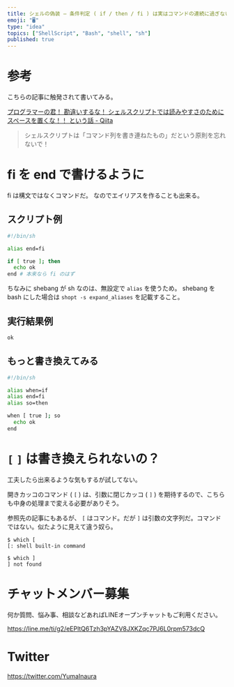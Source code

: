 ```yaml
---
title: シェルの偽装 — 条件判定 ( if / then / fi ) は実はコマンドの連続に過ぎないので独自構文に書き換えてみるテスト
emoji: "🖥"
type: "idea"
topics: ["ShellScript", "Bash", "shell", "sh"]
published: true
---
```


# 参考

こちらの記事に触発されて書いてみる。

[プログラマーの君！ 勘違いするな！ シェルスクリプトでは読みやすさのためにスペースを置くな！！ という話 - Qiita](https://qiita.com/piroor/items/0cb44663430bfc66c204)

>シェルスクリプトは「コマンド列を書き連ねたもの」だという原則を忘れないで！

# fi を end で書けるように

fi は構文ではなくコマンドだ。
なのでエイリアスを作ることも出来る。

## スクリプト例


```sh:overwrite.sh
#!/bin/sh

alias end=fi

if [ true ]; then
  echo ok
end # 本来なら fi のはず
```


ちなみに shebang が sh なのは、無設定で `alias` を使うため。
shebang を bash にした場合は `shopt -s expand_aliases` を記載すること。

## 実行結果例

```sh
ok
```

## もっと書き換えてみる


```sh
#!/bin/sh

alias when=if
alias end=fi
alias so=then

when [ true ]; so
  echo ok
end
```

# `[` `]` は書き換えられないの？

工夫したら出来るような気もするが試してない。

開きカッコのコマンド ( `[` ) は、引数に閉じカッコ ( `]` ) を期待するので、こちらも中身の処理まで変える必要がありそう。

参照先の記事にもあるが、 `[` はコマンド。だが `]` は引数の文字列だ。コマンドではない。似たように見えて違う奴ら。

```
$ which [
[: shell built-in command

$ which ]
] not found
```








<!-- Update From Qiita API -->

# チャットメンバー募集


何か質問、悩み事、相談などあればLINEオープンチャットもご利用ください。

https://line.me/ti/g2/eEPltQ6Tzh3pYAZV8JXKZqc7PJ6L0rpm573dcQ





# Twitter


https://twitter.com/YumaInaura


<!-- Update From Qiita API -->


